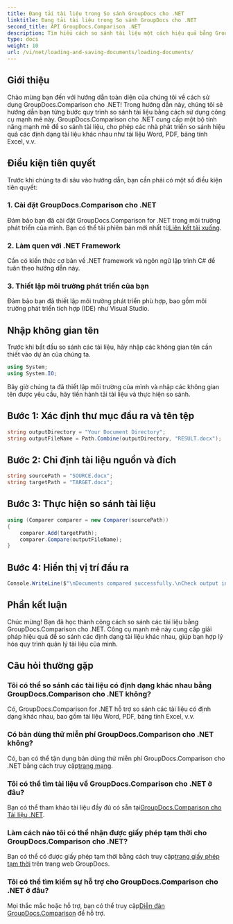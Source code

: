```yaml
---
title: Đang tải tài liệu trong So sánh GroupDocs cho .NET
linktitle: Đang tải tài liệu trong So sánh GroupDocs cho .NET
second_title: API GroupDocs.Comparison .NET
description: Tìm hiểu cách so sánh tài liệu một cách hiệu quả bằng GroupDocs.Comparison cho .NET. Hợp lý hóa quy trình quản lý tài liệu của bạn.
type: docs
weight: 10
url: /vi/net/loading-and-saving-documents/loading-documents/
---
```

## Giới thiệu
Chào mừng bạn đến với hướng dẫn toàn diện của chúng tôi về cách sử dụng GroupDocs.Comparison cho .NET! Trong hướng dẫn này, chúng tôi sẽ hướng dẫn bạn từng bước quy trình so sánh tài liệu bằng cách sử dụng công cụ mạnh mẽ này. GroupDocs.Comparison cho .NET cung cấp một bộ tính năng mạnh mẽ để so sánh tài liệu, cho phép các nhà phát triển so sánh hiệu quả các định dạng tài liệu khác nhau như tài liệu Word, PDF, bảng tính Excel, v.v.
## Điều kiện tiên quyết
Trước khi chúng ta đi sâu vào hướng dẫn, bạn cần phải có một số điều kiện tiên quyết:
### 1. Cài đặt GroupDocs.Comparison cho .NET
 Đảm bảo bạn đã cài đặt GroupDocs.Comparison for .NET trong môi trường phát triển của mình. Bạn có thể tải phiên bản mới nhất từ[Liên kết tải xuống](https://releases.groupdocs.com/comparison/net/).
### 2. Làm quen với .NET Framework
Cần có kiến thức cơ bản về .NET framework và ngôn ngữ lập trình C# để tuân theo hướng dẫn này.
### 3. Thiết lập môi trường phát triển của bạn
Đảm bảo bạn đã thiết lập môi trường phát triển phù hợp, bao gồm môi trường phát triển tích hợp (IDE) như Visual Studio.

## Nhập không gian tên
Trước khi bắt đầu so sánh các tài liệu, hãy nhập các không gian tên cần thiết vào dự án của chúng ta.

```csharp
using System;
using System.IO;
```

Bây giờ chúng ta đã thiết lập môi trường của mình và nhập các không gian tên được yêu cầu, hãy tiến hành tải tài liệu và thực hiện so sánh.
## Bước 1: Xác định thư mục đầu ra và tên tệp
```csharp
string outputDirectory = "Your Document Directory";
string outputFileName = Path.Combine(outputDirectory, "RESULT.docx");
```
## Bước 2: Chỉ định tài liệu nguồn và đích
```csharp
string sourcePath = "SOURCE.docx";
string targetPath = "TARGET.docx";
```
## Bước 3: Thực hiện so sánh tài liệu
```csharp
using (Comparer comparer = new Comparer(sourcePath))
{
    comparer.Add(targetPath);
    comparer.Compare(outputFileName);
}
```
## Bước 4: Hiển thị vị trí đầu ra
```csharp
Console.WriteLine($"\nDocuments compared successfully.\nCheck output in {outputDirectory}.");
```

## Phần kết luận
Chúc mừng! Bạn đã học thành công cách so sánh các tài liệu bằng GroupDocs.Comparison cho .NET. Công cụ mạnh mẽ này cung cấp giải pháp hiệu quả để so sánh các định dạng tài liệu khác nhau, giúp bạn hợp lý hóa quy trình quản lý tài liệu của mình.
## Câu hỏi thường gặp
### Tôi có thể so sánh các tài liệu có định dạng khác nhau bằng GroupDocs.Comparison cho .NET không?
Có, GroupDocs.Comparison for .NET hỗ trợ so sánh các tài liệu có định dạng khác nhau, bao gồm tài liệu Word, PDF, bảng tính Excel, v.v.
### Có bản dùng thử miễn phí GroupDocs.Comparison cho .NET không?
 Có, bạn có thể tận dụng bản dùng thử miễn phí GroupDocs.Comparison cho .NET bằng cách truy cập[trang mạng](https://releases.groupdocs.com/).
### Tôi có thể tìm tài liệu về GroupDocs.Comparison cho .NET ở đâu?
 Bạn có thể tham khảo tài liệu đầy đủ có sẵn tại[GroupDocs.Comparison cho Tài liệu .NET](https://reference.groupdocs.com/comparison/net/).
### Làm cách nào tôi có thể nhận được giấy phép tạm thời cho GroupDocs.Comparison cho .NET?
 Bạn có thể có được giấy phép tạm thời bằng cách truy cập[trang giấy phép tạm thời](https://purchase.groupdocs.com/temporary-license/) trên trang web GroupDocs.
### Tôi có thể tìm kiếm sự hỗ trợ cho GroupDocs.Comparison cho .NET ở đâu?
 Mọi thắc mắc hoặc hỗ trợ, bạn có thể truy cập[Diễn đàn GroupDocs.Comparison](https://forum.groupdocs.com/c/comparison/12) để hỗ trợ.